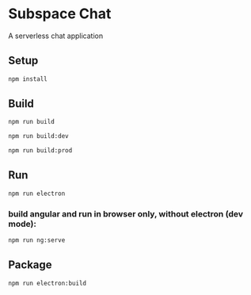 # Subspace Chat

A serverless chat application



## Setup

``` bash
npm install
```

## Build

``` bash
npm run build
```
``` bash
npm run build:dev
```
``` bash
npm run build:prod
```

## Run

``` bash
npm run electron
```

### build angular and run in browser only, without electron (dev mode):
``` bash
npm run ng:serve
```


## Package

``` bash
npm run electron:build
```
